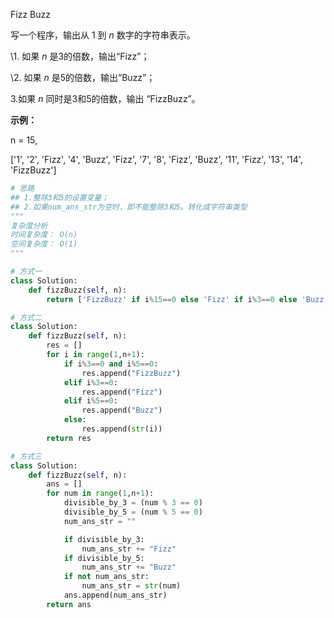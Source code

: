 Fizz Buzz

写一个程序，输出从 1 到 *n* 数字的字符串表示。

\1. 如果 *n* 是3的倍数，输出“Fizz”；

\2. 如果 *n* 是5的倍数，输出“Buzz”；

3.如果 *n* 同时是3和5的倍数，输出 “FizzBuzz”。

**示例：**

n = 15,

['1', '2', 'Fizz', '4', 'Buzz', 'Fizz', '7', '8', 'Fizz', 'Buzz', '11', 'Fizz', '13', '14', 'FizzBuzz']

```python
# 思路
## 1.整除3和5的设置变量；
## 2.如果num_ans_str为空时，即不能整除3和5。转化成字符串类型
"""
复杂度分析
时间复杂度： O(n)
空间复杂度： O(1)
"""

# 方式一
class Solution:
    def fizzBuzz(self, n):
        return ['FizzBuzz' if i%15==0 else 'Fizz' if i%3==0 else 'Buzz' if i%5==0 else str(i) for i in range(1,n+1)]

# 方式二
class Solution:
    def fizzBuzz(self, n):
        res = []
        for i in range(1,n+1):
            if i%3==0 and i%5==0:
                res.append("FizzBuzz")
            elif i%3==0:
                res.append("Fizz")
            elif i%5==0:
                res.append("Buzz")
            else:
                res.append(str(i))
        return res

# 方式三
class Solution:
    def fizzBuzz(self, n):
        ans = []
        for num in range(1,n+1):
            divisible_by_3 = (num % 3 == 0)
            divisible_by_5 = (num % 5 == 0)
            num_ans_str = ""

            if divisible_by_3:
                num_ans_str += "Fizz"
            if divisible_by_5:
                num_ans_str += "Buzz"
            if not num_ans_str:
                num_ans_str = str(num)
            ans.append(num_ans_str)
        return ans

```

